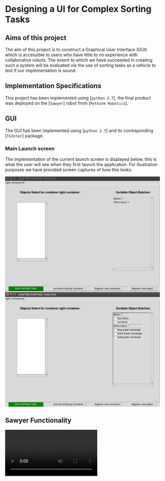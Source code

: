 # Designing a UI for Complex Sorting Tasks


## Aims of this project
The aim of this project is to construct a Graphical User Interface (GUI) which is accessible to users who have little to no experience with collaborative robots. The extent to which we have succeeded in creating such a system will be evaluated via the use of sorting tasks as a vehicle to test if our implementation is sound.



## Implementation Specifications
This project has been implemented using [`python 2.7`], the final product was deployed on the [`Sawyer`] robot from [`Rethink Robotics`]. 



## GUI
The GUI has been implemented using [`python 2.7`] and its corresponding [`TkInter`] package. 

### Main Launch screen
The implementation of the current launch screen is displayed below, this is what the user will see when they first launch the application. For illustration purposes we have provided screen captures of how this looks.

![GUI at application launch](Images/p2_default_main_ui.png)
![GUI with expanded batches](Images/p2_expanded_batches.png)





## Sawyer Functionality

![Sawyer Sorting](/videos/final_gripping_and_approach.MOV)

